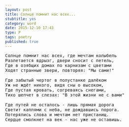 ```yaml
---
layout: post
title: Солнце помнит нас всех...
stubtitle: yes
category: word
date: 2015-12-10 17:43
type: P
tags: poetry
published: true
---
```


<pre>
Солнце помнит нас всех, где мечтам колыбель
Разлетается вдрызг, двери сносит с петель,
Где в озябщих домах по карнизам с цветами
Ходят странные звери, повторяя: "Мы сами!"

Где забытый чертог в полустанке далёком
Уж не ждёт никого, видя сны о высоком,
Где пустая кровать, согреваясь снегами,
Тихо шепчет в слезах: "В этой жизни не с вами"

Где путей не осталось - лишь прямая дорога
Светит каплями с неба, не дождавшись порога.
Потерялись слова и мечтам нет пристанищ.
Сердце смолкнет на век - нас уже не оставишь.
</pre>
